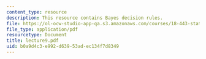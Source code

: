 ```yaml
---
content_type: resource
description: This resource contains Bayes decision rules.
file: https://ol-ocw-studio-app-qa.s3.amazonaws.com/courses/18-443-statistics-for-applications-fall-2006/b0a9d4c3e992d63953adec134f7d8349_lecture9.pdf
file_type: application/pdf
resourcetype: Document
title: lecture9.pdf
uid: b0a9d4c3-e992-d639-53ad-ec134f7d8349
---
```

